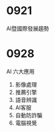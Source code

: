 0921
===
AI暨國際發展趨勢  

0928  
===
AI 六大應用  
1. 影像處理  
2. 推薦引擎  
3. 語音辨識  
4. AI客服  
5. 自動防詐騙  
6. 電腦視覺  

